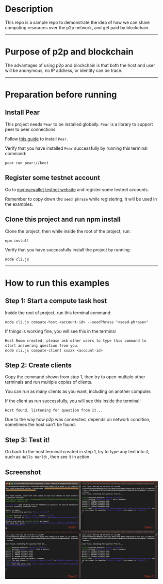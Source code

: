 # Description

This repo is a sample repo to demonstrate the idea of how we can share computing resources over the p2p network, and get paid by blockchain.

---

# Purpose of p2p and blockchain

The advantages of using p2p and blockchain is that both the host and user will be anonymous, no IP address, or identity can be trace.

---

# Preparation before running

## Install Pear

This project needs `Pear` to be installed globally. `Pear` is a library to support peer to peer connections.

Follow [this guide](https://docs.pears.com/guides/getting-started) to install `Pear`.

Verify that you have installed `Pear` successfully by running this terminal command:

```shell
pear run pear://keet
```

## Register some testnet account

Go to [mynearwallet testnet website](https://testnet.mynearwallet.com/) and register some testnet accounts.

Remember to copy down the `seed phrase` while registering, it will be used in the examples.

## Clone this project and run npm install

Clone the project, then while inside the root of the project, run:

```shell
npm install
```

Verify that you have successfully install the project by running:

```shell
node cli.js
```

---

# How to run this examples

## Step 1: Start a compute task host

Inside the root of project, run this terminal command:

```shell
node cli.js compute-host <account-id> --seedPhrase "<seed-phrase>"
```

If things is working fine, you will see this in the terminal

```shell
Host Room created, please ask other users to type this command to start answering question from you:
node cli.js compute-client xxxxx <account-id>
```

## Step 2: Create clients

Copy the command shown from step 1, then try to open multiple other terminals and run multiple copies of clients.

You can run as many clients as you want, including on another computer.

If the client as run successfully, you will see this inside the terminal:

```shell
Host found, listening for question from it...
```

Due to the way how p2p was connected, depends on network condition, sometimes the host can't be found.

## Step 3: Test it!

Go back to the host terminal created in step 1, try to type any text into it, such as `Hello World!`, then see it in action.

## Screenshot

![screenshot](./markdown/screenshot.png)
